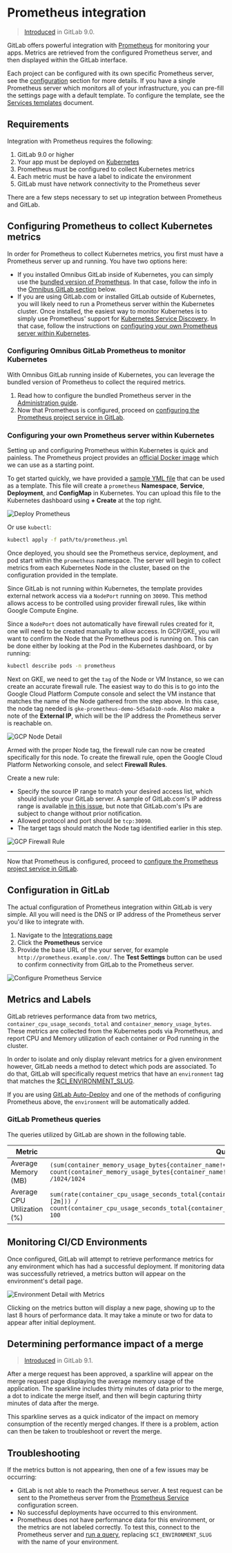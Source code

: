 # Prometheus integration

> [Introduced][ce-8935] in GitLab 9.0.

GitLab offers powerful integration with [Prometheus] for monitoring your apps.
Metrics are retrieved from the configured Prometheus server, and then displayed
within the GitLab interface.

Each project can be configured with its own specific Prometheus server, see the
[configuration](#configuration) section for more details. If you have a single
Prometheus server which monitors all of your infrastructure, you can pre-fill
the settings page with a default template. To configure the template, see the
[Services templates](services_templates.md) document.

## Requirements

Integration with Prometheus requires the following:

1. GitLab 9.0 or higher
1. Your app must be deployed on [Kubernetes][]
1. Prometheus must be configured to collect Kubernetes metrics
1. Each metric must be have a label to indicate the environment
1. GitLab must have network connectivity to the Prometheus sever

There are a few steps necessary to set up integration between Prometheus and
GitLab.

## Configuring Prometheus to collect Kubernetes metrics

In order for Prometheus to collect Kubernetes metrics, you first must have a
Prometheus server up and running. You have two options here:

- If you installed Omnibus GitLab inside of Kubernetes, you can simply use the
  [bundled version of Prometheus][promgldocs]. In that case, follow the info in the
  [Omnibus GitLab section](#configuring-omnibus-gitlab-prometheus-to-monitor-kubernetes)
  below.
- If you are using GitLab.com or installed GitLab outside of Kubernetes, you
  will likely need to run a Prometheus server within the Kubernetes cluster.
  Once installed, the easiest way to monitor Kubernetes is to simply use
  Prometheus' support for [Kubernetes Service Discovery][prometheus-k8s-sd].
  In that case, follow the instructions on
  [configuring your own Prometheus server within Kubernetes](#configuring-your-own-prometheus-server-within-kubernetes).

### Configuring Omnibus GitLab Prometheus to monitor Kubernetes

With Omnibus GitLab running inside of Kubernetes, you can leverage the bundled
version of Prometheus to collect the required metrics.

1. Read how to configure the bundled Prometheus server in the
   [Administration guide][gitlab-prometheus-k8s-monitor].
1. Now that Prometheus is configured, proceed on
   [configuring the Prometheus project service in GitLab](#configuration-in-gitlab).

### Configuring your own Prometheus server within Kubernetes

Setting up and configuring Prometheus within Kubernetes is quick and painless.
The Prometheus project provides an [official Docker image][prometheus-docker-image]
which we can use as a starting point.

To get started quickly, we have provided a [sample YML file][prometheus-yml]
that can be used as a template. This file will create a `prometheus` **Namespace**,
**Service**, **Deployment**, and **ConfigMap** in Kubernetes. You can upload
this file to the Kubernetes dashboard using **+ Create** at the top right.

![Deploy Prometheus](img/prometheus_yaml_deploy.png)

Or use `kubectl`:

```bash
kubectl apply -f path/to/prometheus.yml
```

Once deployed, you should see the Prometheus service, deployment, and
pod start within the `prometheus` namespace. The server will begin to collect
metrics from each Kubernetes Node in the cluster, based on the configuration
provided in the template.

Since GitLab is not running within Kubernetes, the template provides external
network access via a `NodePort` running on `30090`. This method allows access
to be controlled using provider firewall rules, like within Google Compute Engine.

Since a `NodePort` does not automatically have firewall rules created for it,
one will need to be created manually to allow access. In GCP/GKE, you will want
to confirm the Node that the Prometheus pod is running on. This can be done
either by looking at the Pod in the Kubernetes dashboard, or by running:

```bash
kubectl describe pods -n prometheus
```

Next on GKE, we need to get the `tag` of the Node or VM Instance, so we can
create an accurate firewall rule. The easiest way to do this is to go into the
Google Cloud Platform Compute console and select the VM instance that matches
the name of the Node gathered from the step above. In this case, the node tag
needed is `gke-prometheus-demo-5d5ada10-node`. Also make a note of the
**External IP**, which will be the IP address the Prometheus server is reachable
on.

![GCP Node Detail](img/prometheus_gcp_node_name.png)

Armed with the proper Node tag, the firewall rule can now be created
specifically for this node. To create the firewall rule, open the Google Cloud
Platform Networking console, and select **Firewall Rules**.

Create a new rule:

- Specify the source IP range to match your desired access list, which should
  include your GitLab server. A sample of GitLab.com's IP address range is
  available [in this issue][gitlab.com-ip-range], but note that GitLab.com's IPs
  are subject to change without prior notification.
- Allowed protocol and port should be `tcp:30090`.
- The target tags should match the Node tag identified earlier in this step.

![GCP Firewall Rule](img/prometheus_gcp_firewall_rule.png)

---

Now that Prometheus is configured, proceed to
[configure the Prometheus project service in GitLab](##configuration-in-gitlab).

## Configuration in GitLab

The actual configuration of Prometheus integration within GitLab is very simple.
All you will need is the DNS or IP address of the Prometheus server you'd like
to integrate with.

1. Navigate to the [Integrations page](project_services.md#accessing-the-project-services)
1. Click the **Prometheus** service
1. Provide the base URL of the your server, for example `http://prometheus.example.com/`.
   The **Test Settings** button can be used to confirm connectivity from GitLab
   to the Prometheus server.

![Configure Prometheus Service](img/prometheus_service_configuration.png)

## Metrics and Labels

GitLab retrieves performance data from two metrics, `container_cpu_usage_seconds_total`
and `container_memory_usage_bytes`. These metrics are collected from the
Kubernetes pods via Prometheus, and report CPU and Memory utilization of each
container or Pod running in the cluster.

In order to isolate and only display relevant metrics for a given environment
however, GitLab needs a method to detect which pods are associated. To do that,
GitLab will specifically request metrics that have an `environment` tag that
matches the [$CI_ENVIRONMENT_SLUG][ci-environment-slug].

If you are using [GitLab Auto-Deploy][autodeploy] and one of the methods of
configuring Prometheus above, the `environment` will be automatically added.

### GitLab Prometheus queries

The queries utilized by GitLab are shown in the following table.

| Metric | Query |
| ------ | ----- |
| Average Memory (MB) | `(sum(container_memory_usage_bytes{container_name!="POD",environment="$CI_ENVIRONMENT_SLUG"}) / count(container_memory_usage_bytes{container_name!="POD",environment="$CI_ENVIRONMENT_SLUG"})) /1024/1024` |
| Average CPU Utilization (%) | `sum(rate(container_cpu_usage_seconds_total{container_name!="POD",environment="$CI_ENVIRONMENT_SLUG"}[2m])) / count(container_cpu_usage_seconds_total{container_name!="POD",environment="$CI_ENVIRONMENT_SLUG"}) * 100` |

## Monitoring CI/CD Environments

Once configured, GitLab will attempt to retrieve performance metrics for any
environment which has had a successful deployment. If monitoring data was
successfully retrieved, a metrics button will appear on the environment's
detail page.

![Environment Detail with Metrics](img/prometheus_environment_detail_with_metrics.png)

Clicking on the metrics button will display a new page, showing up to the last
8 hours of performance data. It may take a minute or two for data to appear
after initial deployment.

## Determining performance impact of a merge

> [Introduced][ce-10408] in GitLab 9.1.

After a merge request has been approved, a sparkline will appear on the merge request page displaying the average memory usage of the application. The sparkline includes thirty minutes of data prior to the merge, a dot to indicate the merge itself, and then will begin capturing thirty minutes of data after the merge.

This sparkline serves as a quick indicator of the impact on memory consumption of the recently merged changes. If there is a problem, action can then be taken to troubleshoot or revert the merge. 

## Troubleshooting

If the metrics button is not appearing, then one of a few issues may be
occurring:

- GitLab is not able to reach the Prometheus server. A test request can be sent
  to the Prometheus server from the [Prometheus Service](#configuration-in-gitlab)
  configuration screen.
- No successful deployments have occurred to this environment.
- Prometheus does not have performance data for this environment, or the metrics
  are not labeled correctly. To test this, connect to the Prometheus server and
  [run a query](#gitlab-prometheus-queries), replacing `$CI_ENVIRONMENT_SLUG`
  with the name of your environment.

[autodeploy]: ../../../ci/autodeploy/index.md
[kubernetes]: https://kubernetes.io
[prometheus-k8s-sd]: https://prometheus.io/docs/operating/configuration/#<kubernetes_sd_config>
[prometheus]: https://prometheus.io
[gitlab-prometheus-k8s-monitor]: ../../../administration/monitoring/prometheus/index.md#configuring-prometheus-to-monitor-kubernetes
[prometheus-docker-image]: https://hub.docker.com/r/prom/prometheus/
[prometheus-yml]:samples/prometheus.yml
[gitlab.com-ip-range]: https://gitlab.com/gitlab-com/infrastructure/issues/434
[ci-environment-slug]: https://docs.gitlab.com/ce/ci/variables/#predefined-variables-environment-variables
[ce-8935]: https://gitlab.com/gitlab-org/gitlab-ce/merge_requests/8935
[ce-10408]: https://gitlab.com/gitlab-org/gitlab-ce/merge_requests/10408
[promgldocs]: ../../../administration/monitoring/prometheus/index.md
